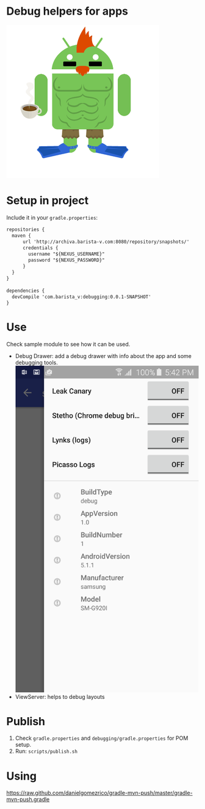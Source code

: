 Debug helpers for apps
=========================

![Image](img/android.gif)

# Setup in project 

Include it in your `gradle.properties`:

```
repositories {
  maven {
      url 'http://archiva.barista-v.com:8080/repository/snapshots/'
      credentials {
        username "${NEXUS_USERNAME}"
        password "${NEXUS_PASSWORD}"
      }
  }
}

dependencies {
  devCompile 'com.barista_v:debugging:0.0.1-SNAPSHOT'
}
```

# Use

Check sample module to see how it can be used.

- Debug Drawer: add a debug drawer with info about the app and some debugging tools.
![Image2](img/debug_drawer.png)
- ViewServer: helps to debug layouts

# Publish

1. Check `gradle.properties` and `debugging/gradle.properties` for POM setup.
1. Run: `scripts/publish.sh`

# Using
https://raw.github.com/danielgomezrico/gradle-mvn-push/master/gradle-mvn-push.gradle
